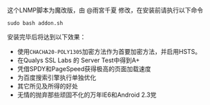 这个LNMP脚本为魔改版，由 @雨宮千夏 修改，在安装前请执行以下命令

`sudo bash addon.sh`

安装完毕后将达到以下效果：

* 使用`CHACHA20-POLY1305`加密方法作为首要加密方法，并启用HSTS。
* 在Qualys SSL Labs 的 Server Test中得到A+
* 凭借SPDY和PageSpeed获得极高的页面加载速度
* 为百度搜索引擎执行单独优化
* 其它所见及所得的好处
* 无情的抛弃那些顽固不化的万年IE6和Android 2.3党
